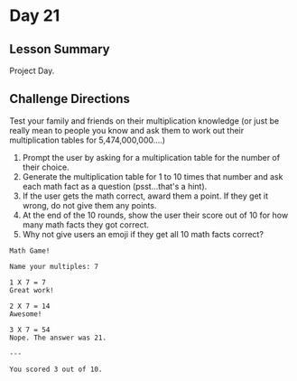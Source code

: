 # Day 21

## Lesson Summary
Project Day.

## Challenge Directions
Test your family and friends on their multiplication knowledge (or just be really mean to people you know and ask them to work out their multiplication tables for 5,474,000,000....)

1. Prompt the user by asking for a multiplication table for the number of their choice.
2. Generate the multiplication table for 1 to 10 times that number and ask each math fact as a question (psst...that's a hint).
3. If the user gets the math correct, award them a point. If they get it wrong, do not give them any points.
4. At the end of the 10 rounds, show the user their score out of 10 for how many math facts they got correct.
5. Why not give users an emoji if they get all 10 math facts correct?
```
Math Game!

Name your multiples: 7

1 X 7 = 7
Great work! 

2 X 7 = 14
Awesome!

3 X 7 = 54
Nope. The answer was 21. 

---

You scored 3 out of 10.
```
